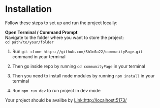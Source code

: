 # Installation

Follow these steps to set up and run the project locally:

**Open Terminal / Command Prompt**  
   Navigate to the folder where you want to store the project:  
    `cd path/to/your/folder`

1. Run `git clone https://github.com/Sh1n0a22/communityPage.git` command in your terminal 

2. Then go inside repo by running  `cd communityPage` in your terminal

3. Then you need to install node modules by running `npm install`  in your terminal

4. Run `npm run dev` to run project in dev mode

Your project should be availbe by [Link:http://localhost:5173/ ](http://localhost:5173/)